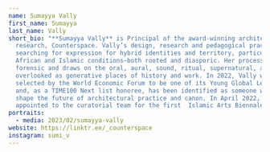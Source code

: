 ```yaml
---
name: Sumayya Vally
first_name: Sumayya
last_name: Vally
short_bio: "**Sumayya Vally** is Principal of the award-winning architecture and
  research, Counterspace. Vally’s design, research and pedagogical practice is
  searching for expression for hybrid identities and territory, particularly for
  African and Islamic conditions—both rooted and diasporic. Her process is often
  forensic and draws on the oral, aural, sound, ritual, supernatural, and the
  overlooked as generative places of history and work. In 2022, Vally was
  selected by the World Economic Forum to be one of its Young Global Leaders,
  and, as a TIME100 Next list honoree, has been identified as someone who will
  shape the future of architectural practice and canon. In April 2022, Vally was
  appointed to the curatorial team for the first  Islamic Arts Biennale. "
portraits:
  - media: 2023/02/sumayya-vally
website: https://linktr.ee/_counterspace
instagram: sumi_v
---
```

